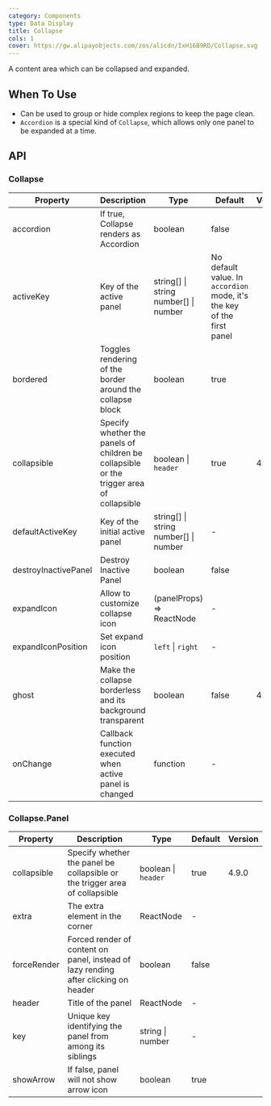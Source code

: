 ```yaml
---
category: Components
type: Data Display
title: Collapse
cols: 1
cover: https://gw.alipayobjects.com/zos/alicdn/IxH16B9RD/Collapse.svg
---
```


A content area which can be collapsed and expanded.

## When To Use

- Can be used to group or hide complex regions to keep the page clean.
- `Accordion` is a special kind of `Collapse`, which allows only one panel to be expanded at a time.

## API

### Collapse

| Property | Description | Type | Default | Version |
| --- | --- | --- | --- | --- |
| accordion | If true, Collapse renders as Accordion | boolean | false |  |
| activeKey | Key of the active panel | string\[] \| string <br/> number\[] \| number | No default value. In `accordion` mode, it's the key of the first panel |  |
| bordered | Toggles rendering of the border around the collapse block | boolean | true |  |
| collapsible | Specify whether the panels of children be collapsible or the trigger area of collapsible | boolean \| `header` | true | 4.9.0 |
| defaultActiveKey | Key of the initial active panel | string\[] \| string <br/> number\[] \| number | - |  |
| destroyInactivePanel | Destroy Inactive Panel | boolean | false |  |
| expandIcon | Allow to customize collapse icon | (panelProps) => ReactNode | - |  |
| expandIconPosition | Set expand icon position | `left` \| `right` | - |  |
| ghost | Make the collapse borderless and its background transparent | boolean | false | 4.4.0 |
| onChange | Callback function executed when active panel is changed | function | - |  |

### Collapse.Panel

| Property | Description | Type | Default | Version |
| --- | --- | --- | --- | --- |
| collapsible | Specify whether the panel be collapsible or the trigger area of collapsible | boolean \| `header` | true | 4.9.0 |
| extra | The extra element in the corner | ReactNode | - |  |
| forceRender | Forced render of content on panel, instead of lazy rending after clicking on header | boolean | false |  |
| header | Title of the panel | ReactNode | - |  |
| key | Unique key identifying the panel from among its siblings | string \| number | - |  |
| showArrow | If false, panel will not show arrow icon | boolean | true |  |
